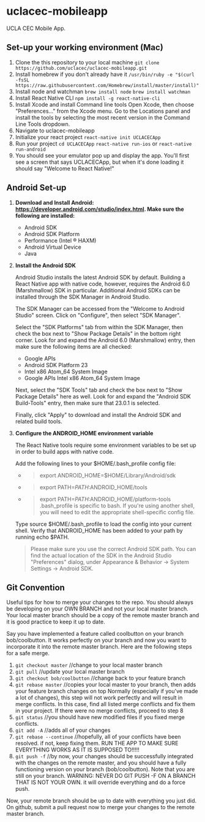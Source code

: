 # uclacec-mobileapp
UCLA CEC Mobile App. 

## Set-up your working environment (Mac)
1. Clone the this repository to your local machine
```git clone https://github.com/uclacec/uclacec-mobileapp.git ```
2. Install homebrew if you don't already have it
```/usr/bin/ruby -e "$(curl -fsSL https://raw.githubusercontent.com/Homebrew/install/master/install)"```
3. Install node and watchman
```brew install node```
```brew install watchman```
4. Install React Native CLI
```npm install -g react-native-cli```
5. Install Xcode and install Command line tools
Open Xcode, then choose "Preferences..." from the Xcode menu. Go to the Locations panel and install the tools by selecting the most recent version in the Command Line Tools dropdown.
6. Navigate to uclacec-mobileapp
7. Initialize your react project
```react-native init UCLACECApp```
8. Run your project
```cd UCLACECApp```
```react-native run-ios``` or ```react-native run-android```
9. You should see your emulator pop up and display the app. You'll first see a screen that says UCLACECApp, but when it's done loading it should say "Welcome to React Native!"

## Android Set-up
1. **Download and Install Android: https://developer.android.com/studio/index.html. Make sure the following are installed:**
   - Android SDK
   - Android SDK Platform
   - Performance (Intel ® HAXM)
   - Android Virtual Device
   - Java 
2. **Install the Android SDK** 

    Android Studio installs the latest Android SDK by default. Building a React Native app with native code, however, requires the Android 6.0 (Marshmallow) SDK in particular. Additional Android SDKs can be installed through the SDK Manager in Android Studio.

    The SDK Manager can be accessed from the "Welcome to Android Studio" screen. Click on "Configure", then select "SDK Manager".
    
    Select the "SDK Platforms" tab from within the SDK Manager, then check the box next to "Show Package Details" in the bottom right corner. Look for and expand the Android 6.0 (Marshmallow) entry, then make sure the following items are all checked:

    - Google APIs
    - Android SDK Platform 23
    - Intel x86 Atom_64 System Image
    - Google APIs Intel x86 Atom_64 System Image
    
    Next, select the "SDK Tools" tab and check the box next to "Show Package Details" here as well. Look for and expand the "Android SDK Build-Tools" entry, then make sure that 23.0.1 is selected.
    
    Finally, click "Apply" to download and install the Android SDK and related build tools.
3. **Configure the ANDROID_HOME environment variable**
   
   The React Native tools require some environment variables to be set up in order to build apps with native code.

   Add the following lines to your $HOME/.bash_profile config file:

   - > export ANDROID_HOME=$HOME/Library/Android/sdk
   - > export PATH=$PATH:$ANDROID_HOME/tools
   - > export PATH=$PATH:$ANDROID_HOME/platform-tools
   .bash_profile is specific to bash. If you're using another shell, you will need to edit the appropriate shell-specific config file.
   
   Type source $HOME/.bash_profile to load the config into your current shell. Verify that ANDROID_HOME has been added to your path by running echo $PATH.

   > Please make sure you use the correct Android SDK path. You can find the actual location of the SDK in the Android Studio "Preferences" dialog, under Appearance & Behavior → System Settings → Android SDK.

## Git Convention
Useful tips for how to merge your changes to the repo. You should always be developing on your OWN BRANCH and not your local master branch. Your local master branch should be a copy of the remote master branch and it is good practice to keep it up to date. 

Say you have implemented a feature called coolbutton on your branch bob/coolbutton. It works perfectly on your branch and now you want to incorporate it into the remote master branch. Here are the following steps for a safe merge.
1. ```git checkout master``` //change to your local master branch
2. ```git pull``` //update your local master branch
3. ```git checkout bob/coolbutton``` //change back to your feature branch
4. ```git rebase master``` //copies your local master to your branch, then adds your feature branch changes on top
   Normally (especially if you've made a lot of changes), this step will not work perfectly and will result in merge conflicts. In this case, find all listed merge conflicts and fix them in your project. If there were no merge conflicts, proceed to step 8
5. ```git status``` //you should have new modified files if you fixed merge conflicts.
6. ```git add -A``` //adds all of your changes
7. ```git rebase --continue``` //hopefully, all of your conflicts have been resolved. if not, keep fixing them. RUN THE APP TO MAKE SURE EVERYTHING WORKS AS IT IS SUPPOSED TO!!!!! 
8. ```git push -f``` //by now, your changes should be successfully integrated with the changes on the remote master, and you should have a fully functioning version on your branch (bob/coolbutton). Note that you are still on your branch. WARNING: NEVER DO GIT PUSH -F ON A BRANCH THAT IS NOT YOUR OWN. it will override everything and do a force push.

Now, your remote branch should be up to date with everything you just did. On github, submit a pull request now to merge your changes to the remote master branch.
